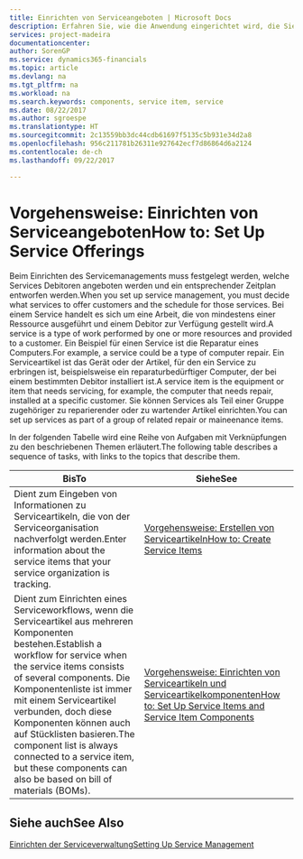 ```yaml
---
title: Einrichten von Serviceangeboten | Microsoft Docs
description: Erfahren Sie, wie die Anwendung eingerichtet wird, die Sie Ihren Debitoren anbieten.
services: project-madeira
documentationcenter: 
author: SorenGP
ms.service: dynamics365-financials
ms.topic: article
ms.devlang: na
ms.tgt_pltfrm: na
ms.workload: na
ms.search.keywords: components, service item, service
ms.date: 08/22/2017
ms.author: sgroespe
ms.translationtype: HT
ms.sourcegitcommit: 2c13559bb3dc44cdb61697f5135c5b931e34d2a8
ms.openlocfilehash: 956c211781b26311e927642ecf7d86864d6a2124
ms.contentlocale: de-ch
ms.lasthandoff: 09/22/2017

---
```


# <a name="how-to-set-up-service-offerings"></a><span data-ttu-id="c55f6-103">Vorgehensweise: Einrichten von Serviceangeboten</span><span class="sxs-lookup"><span data-stu-id="c55f6-103">How to: Set Up Service Offerings</span></span>
<span data-ttu-id="c55f6-104">Beim Einrichten des Servicemanagements muss festgelegt werden, welche Services Debitoren angeboten werden und ein entsprechender Zeitplan entworfen werden.</span><span class="sxs-lookup"><span data-stu-id="c55f6-104">When you set up service management, you must decide what services to offer customers and the schedule for those services.</span></span> <span data-ttu-id="c55f6-105">Bei einem Service handelt es sich um eine Arbeit, die von mindestens einer Ressource ausgeführt und einem Debitor zur Verfügung gestellt wird.</span><span class="sxs-lookup"><span data-stu-id="c55f6-105">A service is a type of work performed by one or more resources and provided to a customer.</span></span> <span data-ttu-id="c55f6-106">Ein Beispiel für einen Service ist die Reparatur eines Computers.</span><span class="sxs-lookup"><span data-stu-id="c55f6-106">For example, a service could be a type of computer repair.</span></span> <span data-ttu-id="c55f6-107">Ein Serviceartikel ist das Gerät oder der Artikel, für den ein Service zu erbringen ist, beispielsweise ein reparaturbedürftiger Computer, der bei einem bestimmten Debitor installiert ist.</span><span class="sxs-lookup"><span data-stu-id="c55f6-107">A service item is the equipment or item that needs servicing, for example, the computer that needs repair, installed at a specific customer.</span></span> <span data-ttu-id="c55f6-108">Sie können Services als Teil einer Gruppe zugehöriger zu reparierender oder zu wartender Artikel einrichten.</span><span class="sxs-lookup"><span data-stu-id="c55f6-108">You can set up services as part of a group of related repair or maineenance items.</span></span>  
  
<span data-ttu-id="c55f6-109">In der folgenden Tabelle wird eine Reihe von Aufgaben mit Verknüpfungen zu den beschriebenen Themen erläutert.</span><span class="sxs-lookup"><span data-stu-id="c55f6-109">The following table describes a sequence of tasks, with links to the topics that describe them.</span></span>  
  
|<span data-ttu-id="c55f6-110">**Bis**</span><span class="sxs-lookup"><span data-stu-id="c55f6-110">**To**</span></span>|<span data-ttu-id="c55f6-111">**Siehe**</span><span class="sxs-lookup"><span data-stu-id="c55f6-111">**See**</span></span>|  
|------------|-------------|  
|<span data-ttu-id="c55f6-112">Dient zum Eingeben von Informationen zu Serviceartikeln, die von der Serviceorganisation nachverfolgt werden.</span><span class="sxs-lookup"><span data-stu-id="c55f6-112">Enter information about the service items that your service organization is tracking.</span></span>|[<span data-ttu-id="c55f6-113">Vorgehensweise: Erstellen von Serviceartikeln</span><span class="sxs-lookup"><span data-stu-id="c55f6-113">How to: Create Service Items</span></span>](service-how-to-create-service-items.md)|  
|<span data-ttu-id="c55f6-114">Dient zum Einrichten eines Serviceworkflows, wenn die Serviceartikel aus mehreren Komponenten bestehen.</span><span class="sxs-lookup"><span data-stu-id="c55f6-114">Establish a workflow for service when the service items consists of several components.</span></span> <span data-ttu-id="c55f6-115">Die Komponentenliste ist immer mit einem Serviceartikel verbunden, doch diese Komponenten können auch auf Stücklisten basieren.</span><span class="sxs-lookup"><span data-stu-id="c55f6-115">The component list is always connected to a service item, but these components can also be based on bill of materials (BOMs).</span></span>|[<span data-ttu-id="c55f6-116">Vorgehensweise: Einrichten von Serviceartikeln und Serviceartikelkomponenten</span><span class="sxs-lookup"><span data-stu-id="c55f6-116">How to: Set Up Service Items and Service Item Components</span></span>](service-how-setup-service-items.md)|  
  
## <a name="see-also"></a><span data-ttu-id="c55f6-117">Siehe auch</span><span class="sxs-lookup"><span data-stu-id="c55f6-117">See Also</span></span>  
[<span data-ttu-id="c55f6-118">Einrichten der Serviceverwaltung</span><span class="sxs-lookup"><span data-stu-id="c55f6-118">Setting Up Service Management</span></span>](service-setup-service.md)   
